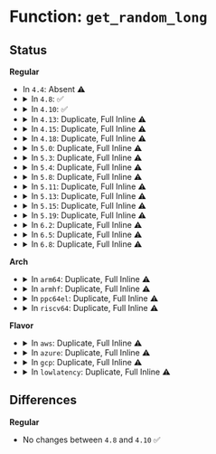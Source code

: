 # Function: <code>get_random_long</code>

## Status
<b>Regular</b>
<ul>
<li>
In <code>4.4</code>: Absent ⚠️
</li>
<li>
<details>
<summary>In <code>4.8</code>: ✅</summary>

```c
long unsigned int get_random_long();
```

**Collision:** Unique Global

**Inline:** No

**Transformation:** False

**Instances:**

```
In drivers/char/random.c (ffffffff81566440)
Location: drivers/char/random.c:2084
Inline: False
Direct callers:
  - arch/x86/mm/mmap.c:arch_mmap_rnd
  - arch/x86/mm/mmap.c:arch_mmap_rnd
  - mm/slab_common.c:cache_random_seq_create
  - fs/binfmt_elf.c:load_elf_binary
  - fs/compat_binfmt_elf.c:load_elf_binary
```
**Symbols:**

```
ffffffff81566440-ffffffff815664b3: get_random_long (STB_GLOBAL)
```
</details>
</li>
<li>
<details>
<summary>In <code>4.10</code>: ✅</summary>

```c
long unsigned int get_random_long();
```

**Collision:** Unique Global

**Inline:** No

**Transformation:** False

**Instances:**

```
In drivers/char/random.c (ffffffff81592ba0)
Location: drivers/char/random.c:2084
Inline: False
Direct callers:
  - arch/x86/mm/mmap.c:arch_mmap_rnd
  - arch/x86/mm/mmap.c:arch_mmap_rnd
  - mm/slab_common.c:cache_random_seq_create
  - fs/binfmt_elf.c:load_elf_binary
  - fs/compat_binfmt_elf.c:load_elf_binary
  - drivers/char/random.c:randomize_page
```
**Symbols:**

```
ffffffff81592ba0-ffffffff81592c13: get_random_long (STB_GLOBAL)
```
</details>
</li>
<li>
<details>
<summary>In <code>4.13</code>: Duplicate, Full Inline ⚠️</summary>

**Collision:** Static Duplication

**Inline:** Full

**Transformation:** False

**Instances:**

```
In arch/x86/mm/mmap.c (ffffffff8107279d)
Location: include/linux/random.h:52
Inline: True
Inline callers:
  - arch/x86/mm/mmap.c:arch_pick_mmap_layout
  - arch/x86/mm/mmap.c:arch_pick_mmap_layout
  - arch/x86/mm/mmap.c:arch_mmap_rnd
```
```
In kernel/fork.c (ffffffff81081ce0)
Location: include/linux/random.h:52
Inline: True
```
```
In mm/slab_common.c (ffffffff811e7aa7)
Location: include/linux/random.h:52
Inline: True
Inline callers:
  - mm/slab_common.c:cache_random_seq_create
```
```
In fs/binfmt_elf.c (ffffffff812b4ef4)
Location: include/linux/random.h:52
Inline: True
Inline callers:
  - fs/binfmt_elf.c:load_elf_binary
```
```
In fs/compat_binfmt_elf.c (ffffffff812b800d)
Location: include/linux/random.h:52
Inline: True
Inline callers:
  - fs/compat_binfmt_elf.c:load_elf_binary
```
```
In drivers/char/random.c (ffffffff815a8a8a)
Location: include/linux/random.h:52
Inline: True
Inline callers:
  - drivers/char/random.c:randomize_page
```
</details>
</li>
<li>
<details>
<summary>In <code>4.15</code>: Duplicate, Full Inline ⚠️</summary>

**Collision:** Static Duplication

**Inline:** Full

**Transformation:** False

**Instances:**

```
In arch/x86/mm/mmap.c (ffffffff8107801d)
Location: include/linux/random.h:53
Inline: True
Inline callers:
  - arch/x86/mm/mmap.c:arch_pick_mmap_layout
  - arch/x86/mm/mmap.c:arch_pick_mmap_layout
  - arch/x86/mm/mmap.c:arch_mmap_rnd
```
```
In kernel/fork.c (ffffffff810885a5)
Location: include/linux/random.h:53
Inline: True
```
```
In mm/slab_common.c (ffffffff811fdce7)
Location: include/linux/random.h:53
Inline: True
Inline callers:
  - mm/slab_common.c:cache_random_seq_create
```
```
In mm/slub.c (ffffffff81246d0a)
Location: include/linux/random.h:53
Inline: True
Inline callers:
  - mm/slub.c:__kmem_cache_create
```
```
In fs/binfmt_elf.c (ffffffff812d879f)
Location: include/linux/random.h:53
Inline: True
Inline callers:
  - fs/binfmt_elf.c:load_elf_binary
```
```
In fs/compat_binfmt_elf.c (ffffffff812db931)
Location: include/linux/random.h:53
Inline: True
Inline callers:
  - fs/compat_binfmt_elf.c:load_elf_binary
```
```
In drivers/char/random.c (ffffffff8160f38a)
Location: include/linux/random.h:53
Inline: True
Inline callers:
  - drivers/char/random.c:randomize_page
```
</details>
</li>
<li>
<details>
<summary>In <code>4.18</code>: Duplicate, Full Inline ⚠️</summary>

**Collision:** Static Duplication

**Inline:** Full

**Transformation:** False

**Instances:**

```
In arch/x86/mm/mmap.c (ffffffff8107aa15)
Location: include/linux/random.h:53
Inline: True
Inline callers:
  - arch/x86/mm/mmap.c:arch_pick_mmap_layout
  - arch/x86/mm/mmap.c:arch_pick_mmap_layout
  - arch/x86/mm/mmap.c:arch_mmap_rnd
```
```
In kernel/fork.c (ffffffff8108c309)
Location: include/linux/random.h:53
Inline: True
```
```
In mm/slab_common.c (ffffffff8121f01d)
Location: include/linux/random.h:53
Inline: True
Inline callers:
  - mm/slab_common.c:cache_random_seq_create
```
```
In mm/slub.c (ffffffff812680a9)
Location: include/linux/random.h:53
Inline: True
Inline callers:
  - mm/slub.c:kmem_cache_open
```
```
In fs/binfmt_elf.c (ffffffff81304bed)
Location: include/linux/random.h:53
Inline: True
Inline callers:
  - fs/binfmt_elf.c:load_elf_binary
```
```
In fs/compat_binfmt_elf.c (ffffffff813084df)
Location: include/linux/random.h:53
Inline: True
Inline callers:
  - fs/compat_binfmt_elf.c:load_elf_binary
```
```
In drivers/char/random.c (ffffffff81649157)
Location: include/linux/random.h:53
Inline: True
Inline callers:
  - drivers/char/random.c:randomize_page
```
</details>
</li>
<li>
<details>
<summary>In <code>5.0</code>: Duplicate, Full Inline ⚠️</summary>

**Collision:** Static Duplication

**Inline:** Full

**Transformation:** False

**Instances:**

```
In arch/x86/mm/mmap.c (ffffffff81081355)
Location: include/linux/random.h:54
Inline: True
Inline callers:
  - arch/x86/mm/mmap.c:arch_pick_mmap_layout
  - arch/x86/mm/mmap.c:arch_pick_mmap_layout
  - arch/x86/mm/mmap.c:arch_mmap_rnd
```
```
In kernel/fork.c (ffffffff81093d21)
Location: include/linux/random.h:54
Inline: True
```
```
In mm/slab_common.c (ffffffff8123200d)
Location: include/linux/random.h:54
Inline: True
Inline callers:
  - mm/slab_common.c:cache_random_seq_create
```
```
In mm/slub.c (ffffffff8127dbc0)
Location: include/linux/random.h:54
Inline: True
Inline callers:
  - mm/slub.c:kmem_cache_open
```
```
In fs/binfmt_elf.c (ffffffff8131a355)
Location: include/linux/random.h:54
Inline: True
Inline callers:
  - fs/binfmt_elf.c:load_elf_binary
```
```
In fs/compat_binfmt_elf.c (ffffffff8131dcef)
Location: include/linux/random.h:54
Inline: True
Inline callers:
  - fs/compat_binfmt_elf.c:load_elf_binary
```
```
In drivers/char/random.c (ffffffff81667457)
Location: include/linux/random.h:54
Inline: True
Inline callers:
  - drivers/char/random.c:randomize_page
```
</details>
</li>
<li>
<details>
<summary>In <code>5.3</code>: Duplicate, Full Inline ⚠️</summary>

**Collision:** Static Duplication

**Inline:** Full

**Transformation:** False

**Instances:**

```
In arch/x86/mm/mmap.c (ffffffff81084fb3)
Location: include/linux/random.h:55
Inline: True
Inline callers:
  - arch/x86/mm/mmap.c:arch_pick_mmap_layout
  - arch/x86/mm/mmap.c:arch_pick_mmap_layout
  - arch/x86/mm/mmap.c:arch_mmap_rnd
```
```
In kernel/fork.c (ffffffff81098453)
Location: include/linux/random.h:55
Inline: True
Inline callers:
  - kernel/fork.c:copy_process
```
```
In mm/slab_common.c (ffffffff812424dd)
Location: include/linux/random.h:55
Inline: True
Inline callers:
  - mm/slab_common.c:cache_random_seq_create
```
```
In mm/shuffle.c (ffffffff81a9594b)
Location: include/linux/random.h:55
Inline: True
Inline callers:
  - mm/shuffle.c:__shuffle_zone
```
```
In mm/slub.c (ffffffff812999f8)
Location: include/linux/random.h:55
Inline: True
Inline callers:
  - mm/slub.c:kmem_cache_open
```
```
In fs/binfmt_elf.c (ffffffff81341876)
Location: include/linux/random.h:55
Inline: True
Inline callers:
  - fs/binfmt_elf.c:load_elf_binary
```
```
In fs/compat_binfmt_elf.c (ffffffff813451ca)
Location: include/linux/random.h:55
Inline: True
Inline callers:
  - fs/compat_binfmt_elf.c:load_elf_binary
```
```
In drivers/char/random.c (ffffffff8169cee7)
Location: include/linux/random.h:55
Inline: True
Inline callers:
  - drivers/char/random.c:randomize_page
```
</details>
</li>
<li>
<details>
<summary>In <code>5.4</code>: Duplicate, Full Inline ⚠️</summary>

**Collision:** Static Duplication

**Inline:** Full

**Transformation:** False

**Instances:**

```
In arch/x86/mm/mmap.c (ffffffff81085ca3)
Location: include/linux/random.h:56
Inline: True
Inline callers:
  - arch/x86/mm/mmap.c:arch_pick_mmap_layout
  - arch/x86/mm/mmap.c:arch_pick_mmap_layout
  - arch/x86/mm/mmap.c:arch_mmap_rnd
```
```
In kernel/fork.c (ffffffff8109ea2d)
Location: include/linux/random.h:56
Inline: True
Inline callers:
  - kernel/fork.c:copy_process
```
```
In mm/util.c (ffffffff812456b7)
Location: include/linux/random.h:56
Inline: True
Inline callers:
  - mm/util.c:randomize_stack_top
```
```
In mm/slab_common.c (ffffffff812509fd)
Location: include/linux/random.h:56
Inline: True
Inline callers:
  - mm/slab_common.c:cache_random_seq_create
```
```
In mm/shuffle.c (ffffffff81acd22e)
Location: include/linux/random.h:56
Inline: True
Inline callers:
  - mm/shuffle.c:__shuffle_zone
```
```
In mm/slub.c (ffffffff812a98b8)
Location: include/linux/random.h:56
Inline: True
Inline callers:
  - mm/slub.c:kmem_cache_open
```
```
In drivers/char/random.c (ffffffff816bfc57)
Location: include/linux/random.h:56
Inline: True
Inline callers:
  - drivers/char/random.c:randomize_page
```
</details>
</li>
<li>
<details>
<summary>In <code>5.8</code>: Duplicate, Full Inline ⚠️</summary>

**Collision:** Static Duplication

**Inline:** Full

**Transformation:** False

**Instances:**

```
In arch/x86/mm/mmap.c (ffffffff810893f5)
Location: include/linux/random.h:58
Inline: True
Inline callers:
  - arch/x86/mm/mmap.c:arch_pick_mmap_layout
  - arch/x86/mm/mmap.c:arch_pick_mmap_layout
  - arch/x86/mm/mmap.c:arch_mmap_rnd
```
```
In kernel/fork.c (ffffffff810a5adb)
Location: include/linux/random.h:58
Inline: True
Inline callers:
  - kernel/fork.c:dup_task_struct
```
```
In mm/util.c (ffffffff812733e7)
Location: include/linux/random.h:58
Inline: True
Inline callers:
  - mm/util.c:randomize_stack_top
```
```
In mm/slab_common.c (ffffffff8127f076)
Location: include/linux/random.h:58
Inline: True
Inline callers:
  - mm/slab_common.c:cache_random_seq_create
```
```
In mm/shuffle.c (ffffffff81bc5c26)
Location: include/linux/random.h:58
Inline: True
Inline callers:
  - mm/shuffle.c:__shuffle_zone
```
```
In mm/slub.c (ffffffff812de8f6)
Location: include/linux/random.h:58
Inline: True
Inline callers:
  - mm/slub.c:kmem_cache_open
```
```
In drivers/char/random.c (ffffffff81773b37)
Location: include/linux/random.h:58
Inline: True
Inline callers:
  - drivers/char/random.c:randomize_page
```
</details>
</li>
<li>
<details>
<summary>In <code>5.11</code>: Duplicate, Full Inline ⚠️</summary>

**Collision:** Static Duplication

**Inline:** Full

**Transformation:** False

**Instances:**

```
In arch/x86/mm/mmap.c (ffffffff810895d5)
Location: include/linux/random.h:58
Inline: True
Inline callers:
  - arch/x86/mm/mmap.c:arch_pick_mmap_layout
  - arch/x86/mm/mmap.c:arch_pick_mmap_layout
  - arch/x86/mm/mmap.c:arch_mmap_rnd
```
```
In kernel/fork.c (ffffffff810a13d2)
Location: include/linux/random.h:58
Inline: True
Inline callers:
  - kernel/fork.c:dup_task_struct
```
```
In mm/util.c (ffffffff8127db47)
Location: include/linux/random.h:58
Inline: True
Inline callers:
  - mm/util.c:randomize_stack_top
```
```
In mm/slab_common.c (ffffffff81288e0a)
Location: include/linux/random.h:58
Inline: True
Inline callers:
  - mm/slab_common.c:cache_random_seq_create
```
```
In mm/shuffle.c (ffffffff81c3eb8d)
Location: include/linux/random.h:58
Inline: True
Inline callers:
  - mm/shuffle.c:__shuffle_zone
```
```
In mm/slub.c (ffffffff812ea702)
Location: include/linux/random.h:58
Inline: True
Inline callers:
  - mm/slub.c:kmem_cache_open
```
```
In lib/random32.c (ffffffff815a1046)
Location: include/linux/random.h:58
Inline: True
Inline callers:
  - lib/random32.c:prandom_reseed
  - lib/random32.c:prandom_reseed
```
```
In drivers/char/random.c (ffffffff8178eae7)
Location: include/linux/random.h:58
Inline: True
Inline callers:
  - drivers/char/random.c:randomize_page
```
</details>
</li>
<li>
<details>
<summary>In <code>5.13</code>: Duplicate, Full Inline ⚠️</summary>

**Collision:** Static Duplication

**Inline:** Full

**Transformation:** False

**Instances:**

```
In arch/x86/mm/mmap.c (ffffffff8108a2e5)
Location: include/linux/random.h:58
Inline: True
Inline callers:
  - arch/x86/mm/mmap.c:arch_pick_mmap_layout
  - arch/x86/mm/mmap.c:arch_pick_mmap_layout
  - arch/x86/mm/mmap.c:arch_mmap_rnd
```
```
In kernel/fork.c (ffffffff810a2141)
Location: include/linux/random.h:58
Inline: True
Inline callers:
  - kernel/fork.c:dup_task_struct
```
```
In mm/util.c (ffffffff81282d17)
Location: include/linux/random.h:58
Inline: True
Inline callers:
  - mm/util.c:randomize_stack_top
```
```
In mm/slab_common.c (ffffffff8128e4ca)
Location: include/linux/random.h:58
Inline: True
Inline callers:
  - mm/slab_common.c:cache_random_seq_create
```
```
In mm/shuffle.c (ffffffff81c30c5c)
Location: include/linux/random.h:58
Inline: True
Inline callers:
  - mm/shuffle.c:__shuffle_zone
```
```
In mm/slub.c (ffffffff812f1ea0)
Location: include/linux/random.h:58
Inline: True
Inline callers:
  - mm/slub.c:kmem_cache_open
```
```
In lib/random32.c (ffffffff815a7ef6)
Location: include/linux/random.h:58
Inline: True
Inline callers:
  - lib/random32.c:prandom_reseed
  - lib/random32.c:prandom_reseed
```
```
In drivers/char/random.c (ffffffff817718ac)
Location: include/linux/random.h:58
Inline: True
Inline callers:
  - drivers/char/random.c:randomize_page
```
</details>
</li>
<li>
<details>
<summary>In <code>5.15</code>: Duplicate, Full Inline ⚠️</summary>

**Collision:** Static Duplication

**Inline:** Full

**Transformation:** False

**Instances:**

```
In arch/x86/mm/mmap.c (ffffffff81099825)
Location: include/linux/random.h:58
Inline: True
Inline callers:
  - arch/x86/mm/mmap.c:arch_pick_mmap_layout
  - arch/x86/mm/mmap.c:arch_pick_mmap_layout
  - arch/x86/mm/mmap.c:arch_mmap_rnd
```
```
In kernel/fork.c (ffffffff810b2f31)
Location: include/linux/random.h:58
Inline: True
Inline callers:
  - kernel/fork.c:dup_task_struct
```
```
In mm/util.c (ffffffff812c0e07)
Location: include/linux/random.h:58
Inline: True
Inline callers:
  - mm/util.c:randomize_stack_top
```
```
In mm/slab_common.c (ffffffff812ce40a)
Location: include/linux/random.h:58
Inline: True
Inline callers:
  - mm/slab_common.c:cache_random_seq_create
```
```
In mm/shuffle.c (ffffffff81d4f588)
Location: include/linux/random.h:58
Inline: True
Inline callers:
  - mm/shuffle.c:__shuffle_zone
```
```
In mm/slub.c (ffffffff8133ae56)
Location: include/linux/random.h:58
Inline: True
Inline callers:
  - mm/slub.c:kmem_cache_open
```
```
In lib/random32.c (ffffffff81610e7a)
Location: include/linux/random.h:58
Inline: True
Inline callers:
  - lib/random32.c:prandom_reseed
  - lib/random32.c:prandom_reseed
```
```
In drivers/char/random.c (ffffffff817f749c)
Location: include/linux/random.h:58
Inline: True
Inline callers:
  - drivers/char/random.c:randomize_page
```
</details>
</li>
<li>
<details>
<summary>In <code>5.19</code>: Duplicate, Full Inline ⚠️</summary>

**Collision:** Static Duplication

**Inline:** Full

**Transformation:** False

**Instances:**

```
In arch/x86/mm/mmap.c (ffffffff810ac725)
Location: include/linux/random.h:47
Inline: True
Inline callers:
  - arch/x86/mm/mmap.c:arch_pick_mmap_layout
  - arch/x86/mm/mmap.c:arch_pick_mmap_layout
  - arch/x86/mm/mmap.c:arch_mmap_rnd
```
```
In kernel/fork.c (ffffffff810c91fb)
Location: include/linux/random.h:47
Inline: True
Inline callers:
  - kernel/fork.c:dup_task_struct
```
```
In mm/util.c (ffffffff8131dc4c)
Location: include/linux/random.h:47
Inline: True
Inline callers:
  - mm/util.c:randomize_page
  - mm/util.c:randomize_stack_top
```
```
In mm/slab_common.c (ffffffff8132c4ce)
Location: include/linux/random.h:47
Inline: True
Inline callers:
  - mm/slab_common.c:cache_random_seq_create
```
```
In mm/shuffle.c (ffffffff81f1f4e9)
Location: include/linux/random.h:47
Inline: True
Inline callers:
  - mm/shuffle.c:__shuffle_zone
```
```
In mm/slub.c (ffffffff813ad728)
Location: include/linux/random.h:47
Inline: True
Inline callers:
  - mm/slub.c:kmem_cache_open
```
</details>
</li>
<li>
<details>
<summary>In <code>6.2</code>: Duplicate, Full Inline ⚠️</summary>

**Collision:** Static Duplication

**Inline:** Full

**Transformation:** False

**Instances:**

```
In init/main.c (ffffffff83e61371)
Location: include/linux/random.h:44
Inline: True
Inline callers:
  - init/main.c:start_kernel
```
```
In arch/x86/kernel/espfix_64.c (ffffffff83e75688)
Location: include/linux/random.h:44
Inline: True
Inline callers:
  - arch/x86/kernel/espfix_64.c:init_espfix_bsp
```
```
In arch/x86/mm/mmap.c (ffffffff810c6795)
Location: include/linux/random.h:44
Inline: True
Inline callers:
  - arch/x86/mm/mmap.c:arch_pick_mmap_layout
  - arch/x86/mm/mmap.c:arch_pick_mmap_layout
  - arch/x86/mm/mmap.c:arch_mmap_rnd
```
```
In kernel/fork.c (ffffffff810e66eb)
Location: include/linux/random.h:44
Inline: True
Inline callers:
  - kernel/fork.c:dup_task_struct
```
```
In mm/util.c (ffffffff8139173c)
Location: include/linux/random.h:44
Inline: True
Inline callers:
  - mm/util.c:randomize_page
  - mm/util.c:randomize_stack_top
```
```
In mm/slab_common.c (ffffffff813a286e)
Location: include/linux/random.h:44
Inline: True
Inline callers:
  - mm/slab_common.c:cache_random_seq_create
```
```
In mm/shuffle.c (ffffffff820c8736)
Location: include/linux/random.h:44
Inline: True
Inline callers:
  - mm/shuffle.c:__shuffle_zone
```
```
In mm/slub.c (ffffffff8142d998)
Location: include/linux/random.h:44
Inline: True
Inline callers:
  - mm/slub.c:kmem_cache_open
```
</details>
</li>
<li>
<details>
<summary>In <code>6.5</code>: Duplicate, Full Inline ⚠️</summary>

**Collision:** Static Duplication

**Inline:** Full

**Transformation:** False

**Instances:**

```
In init/main.c (ffffffff836817e0)
Location: include/linux/random.h:44
Inline: True
Inline callers:
  - init/main.c:start_kernel
```
```
In arch/x86/kernel/espfix_64.c (ffffffff83697158)
Location: include/linux/random.h:44
Inline: True
Inline callers:
  - arch/x86/kernel/espfix_64.c:init_espfix_bsp
```
```
In arch/x86/mm/mmap.c (ffffffff810c9f25)
Location: include/linux/random.h:44
Inline: True
Inline callers:
  - arch/x86/mm/mmap.c:arch_pick_mmap_layout
  - arch/x86/mm/mmap.c:arch_pick_mmap_layout
  - arch/x86/mm/mmap.c:arch_mmap_rnd
```
```
In kernel/fork.c (ffffffff810f205b)
Location: include/linux/random.h:44
Inline: True
Inline callers:
  - kernel/fork.c:dup_task_struct
```
```
In mm/util.c (ffffffff813c410c)
Location: include/linux/random.h:44
Inline: True
Inline callers:
  - mm/util.c:randomize_page
  - mm/util.c:randomize_stack_top
```
```
In mm/shuffle.c (ffffffff8214c9b6)
Location: include/linux/random.h:44
Inline: True
Inline callers:
  - mm/shuffle.c:__shuffle_zone
```
```
In mm/slub.c (ffffffff81463018)
Location: include/linux/random.h:44
Inline: True
Inline callers:
  - mm/slub.c:kmem_cache_open
```
</details>
</li>
<li>
<details>
<summary>In <code>6.8</code>: Duplicate, Full Inline ⚠️</summary>

**Collision:** Static Duplication

**Inline:** Full

**Transformation:** False

**Instances:**

```
In init/main.c (ffffffff838b0805)
Location: include/linux/random.h:44
Inline: True
Inline callers:
  - init/main.c:start_kernel
```
```
In arch/x86/kernel/espfix_64.c (ffffffff838c6eae)
Location: include/linux/random.h:44
Inline: True
Inline callers:
  - arch/x86/kernel/espfix_64.c:init_espfix_bsp
```
```
In arch/x86/mm/mmap.c (ffffffff810d2385)
Location: include/linux/random.h:44
Inline: True
Inline callers:
  - arch/x86/mm/mmap.c:arch_pick_mmap_layout
  - arch/x86/mm/mmap.c:arch_pick_mmap_layout
  - arch/x86/mm/mmap.c:arch_mmap_rnd
```
```
In kernel/fork.c (ffffffff810fbc9e)
Location: include/linux/random.h:44
Inline: True
Inline callers:
  - kernel/fork.c:dup_task_struct
```
```
In mm/util.c (ffffffff813eecbc)
Location: include/linux/random.h:44
Inline: True
Inline callers:
  - mm/util.c:randomize_page
  - mm/util.c:randomize_stack_top
```
```
In mm/shuffle.c (ffffffff8222f4c6)
Location: include/linux/random.h:44
Inline: True
Inline callers:
  - mm/shuffle.c:__shuffle_zone
```
```
In mm/slub.c (ffffffff8145f268)
Location: include/linux/random.h:44
Inline: True
Inline callers:
  - mm/slub.c:kmem_cache_open
```
</details>
</li>
</ul>
<b>Arch</b>
<ul>
<li>
<details>
<summary>In <code>arm64</code>: Duplicate, Full Inline ⚠️</summary>

**Collision:** Static Duplication

**Inline:** Full

**Transformation:** False

**Instances:**

```
In arch/arm64/kvm/va_layout.c (ffff8000100cf8d0)
Location: include/linux/random.h:56
Inline: True
Inline callers:
  - arch/arm64/kvm/va_layout.c:compute_layout
```
```
In kernel/fork.c (ffff8000100f312c)
Location: include/linux/random.h:56
Inline: True
Inline callers:
  - kernel/fork.c:dup_task_struct
```
```
In mm/util.c (ffff8000102d8a98)
Location: include/linux/random.h:56
Inline: True
Inline callers:
  - mm/util.c:arch_mmap_rnd
  - mm/util.c:arch_mmap_rnd
  - mm/util.c:randomize_stack_top
```
```
In mm/slab_common.c (ffff8000102e7b30)
Location: include/linux/random.h:56
Inline: True
Inline callers:
  - mm/slab_common.c:cache_random_seq_create
```
```
In mm/shuffle.c (ffff800010da032c)
Location: include/linux/random.h:56
Inline: True
Inline callers:
  - mm/shuffle.c:__shuffle_zone
```
```
In mm/slub.c (ffff80001034b3c4)
Location: include/linux/random.h:56
Inline: True
Inline callers:
  - mm/slub.c:kmem_cache_open
```
```
In drivers/char/random.c (ffff8000108b19b4)
Location: include/linux/random.h:56
Inline: True
Inline callers:
  - drivers/char/random.c:randomize_page
```
</details>
</li>
<li>
<details>
<summary>In <code>armhf</code>: Duplicate, Full Inline ⚠️</summary>

**Collision:** Static Duplication

**Inline:** Full

**Transformation:** False

**Instances:**

```
In kernel/fork.c (c0351dd8)
Location: include/linux/random.h:56
Inline: True
Inline callers:
  - kernel/fork.c:copy_process
```
```
In mm/util.c (c04ffe2c)
Location: include/linux/random.h:56
Inline: True
Inline callers:
  - mm/util.c:arch_pick_mmap_layout
  - mm/util.c:randomize_stack_top
```
```
In mm/slab_common.c (c050bc38)
Location: include/linux/random.h:56
Inline: True
Inline callers:
  - mm/slab_common.c:cache_random_seq_create
```
```
In mm/shuffle.c (c15be2a8)
Location: include/linux/random.h:56
Inline: True
Inline callers:
  - mm/shuffle.c:__shuffle_zone
```
```
In mm/slub.c (c054f3ac)
Location: include/linux/random.h:56
Inline: True
Inline callers:
  - mm/slub.c:kmem_cache_open
```
```
In drivers/char/random.c (c09ac910)
Location: include/linux/random.h:56
Inline: True
Inline callers:
  - drivers/char/random.c:randomize_page
```
</details>
</li>
<li>
<details>
<summary>In <code>ppc64el</code>: Duplicate, Full Inline ⚠️</summary>

**Collision:** Static Duplication

**Inline:** Full

**Transformation:** False

**Instances:**

```
In init/main.c (c00000000134419c)
Location: include/linux/random.h:56
Inline: True
Inline callers:
  - init/main.c:start_kernel
```
```
In arch/powerpc/kernel/process.c (c000000000022f10)
Location: include/linux/random.h:56
Inline: True
Inline callers:
  - arch/powerpc/kernel/process.c:arch_randomize_brk
  - arch/powerpc/kernel/process.c:arch_randomize_brk
```
```
In arch/powerpc/kernel/smp.c (c00000000005642c)
Location: include/linux/random.h:56
Inline: True
Inline callers:
  - arch/powerpc/kernel/smp.c:start_secondary
```
```
In arch/powerpc/mm/mmap.c (c0000000000887b8)
Location: include/linux/random.h:56
Inline: True
Inline callers:
  - arch/powerpc/mm/mmap.c:arch_mmap_rnd
```
```
In kernel/fork.c (c000000000139404)
Location: include/linux/random.h:56
Inline: True
Inline callers:
  - kernel/fork.c:copy_process
```
```
In mm/util.c (c0000000003986c0)
Location: include/linux/random.h:56
Inline: True
Inline callers:
  - mm/util.c:randomize_stack_top
```
```
In mm/slab_common.c (c0000000003a99b0)
Location: include/linux/random.h:56
Inline: True
Inline callers:
  - mm/slab_common.c:cache_random_seq_create
```
```
In mm/shuffle.c (c000000000eed000)
Location: include/linux/random.h:56
Inline: True
Inline callers:
  - mm/shuffle.c:__shuffle_zone
```
```
In mm/slub.c (c00000000042a988)
Location: include/linux/random.h:56
Inline: True
Inline callers:
  - mm/slub.c:kmem_cache_open
```
```
In drivers/char/random.c (c00000000094a760)
Location: include/linux/random.h:56
Inline: True
Inline callers:
  - drivers/char/random.c:randomize_page
```
</details>
</li>
<li>
<details>
<summary>In <code>riscv64</code>: Duplicate, Full Inline ⚠️</summary>

**Collision:** Static Duplication

**Inline:** Full

**Transformation:** False

**Instances:**

```
In mm/util.c (ffffffe0001f30d8)
Location: include/linux/random.h:56
Inline: True
Inline callers:
  - mm/util.c:arch_pick_mmap_layout
  - mm/util.c:randomize_stack_top
```
```
In mm/slab_common.c (ffffffe0001fd63e)
Location: include/linux/random.h:56
Inline: True
Inline callers:
  - mm/slab_common.c:cache_random_seq_create
```
```
In mm/shuffle.c (ffffffe000047686)
Location: include/linux/random.h:56
Inline: True
Inline callers:
  - mm/shuffle.c:__shuffle_zone
```
```
In mm/slub.c (ffffffe00023ca14)
Location: include/linux/random.h:56
Inline: True
Inline callers:
  - mm/slub.c:kmem_cache_open
```
```
In drivers/char/random.c (ffffffe00056419a)
Location: include/linux/random.h:56
Inline: True
Inline callers:
  - drivers/char/random.c:randomize_page
```
</details>
</li>
</ul>
<b>Flavor</b>
<ul>
<li>
<details>
<summary>In <code>aws</code>: Duplicate, Full Inline ⚠️</summary>

**Collision:** Static Duplication

**Inline:** Full

**Transformation:** False

**Instances:**

```
In arch/x86/mm/mmap.c (ffffffff81084ca3)
Location: include/linux/random.h:56
Inline: True
Inline callers:
  - arch/x86/mm/mmap.c:arch_pick_mmap_layout
  - arch/x86/mm/mmap.c:arch_pick_mmap_layout
  - arch/x86/mm/mmap.c:arch_mmap_rnd
```
```
In kernel/fork.c (ffffffff8109834d)
Location: include/linux/random.h:56
Inline: True
Inline callers:
  - kernel/fork.c:copy_process
```
```
In mm/util.c (ffffffff8123dd07)
Location: include/linux/random.h:56
Inline: True
Inline callers:
  - mm/util.c:randomize_stack_top
```
```
In mm/slab_common.c (ffffffff8124904d)
Location: include/linux/random.h:56
Inline: True
Inline callers:
  - mm/slab_common.c:cache_random_seq_create
```
```
In mm/shuffle.c (ffffffff81a6c09e)
Location: include/linux/random.h:56
Inline: True
Inline callers:
  - mm/shuffle.c:__shuffle_zone
```
```
In mm/slub.c (ffffffff812a1e98)
Location: include/linux/random.h:56
Inline: True
Inline callers:
  - mm/slub.c:kmem_cache_open
```
```
In drivers/char/random.c (ffffffff816856a7)
Location: include/linux/random.h:56
Inline: True
Inline callers:
  - drivers/char/random.c:randomize_page
```
</details>
</li>
<li>
<details>
<summary>In <code>azure</code>: Duplicate, Full Inline ⚠️</summary>

**Collision:** Static Duplication

**Inline:** Full

**Transformation:** False

**Instances:**

```
In arch/x86/mm/mmap.c (ffffffff81073973)
Location: include/linux/random.h:56
Inline: True
Inline callers:
  - arch/x86/mm/mmap.c:arch_pick_mmap_layout
  - arch/x86/mm/mmap.c:arch_pick_mmap_layout
  - arch/x86/mm/mmap.c:arch_mmap_rnd
```
```
In kernel/fork.c (ffffffff81086d93)
Location: include/linux/random.h:56
Inline: True
Inline callers:
  - kernel/fork.c:copy_process
```
```
In mm/util.c (ffffffff81230d07)
Location: include/linux/random.h:56
Inline: True
Inline callers:
  - mm/util.c:randomize_stack_top
```
```
In mm/slab_common.c (ffffffff8123bffd)
Location: include/linux/random.h:56
Inline: True
Inline callers:
  - mm/slab_common.c:cache_random_seq_create
```
```
In mm/shuffle.c (ffffffff81a285e5)
Location: include/linux/random.h:56
Inline: True
Inline callers:
  - mm/shuffle.c:__shuffle_zone
```
```
In mm/slub.c (ffffffff81293978)
Location: include/linux/random.h:56
Inline: True
Inline callers:
  - mm/slub.c:kmem_cache_open
```
```
In drivers/char/random.c (ffffffff81663347)
Location: include/linux/random.h:56
Inline: True
Inline callers:
  - drivers/char/random.c:randomize_page
```
</details>
</li>
<li>
<details>
<summary>In <code>gcp</code>: Duplicate, Full Inline ⚠️</summary>

**Collision:** Static Duplication

**Inline:** Full

**Transformation:** False

**Instances:**

```
In arch/x86/mm/mmap.c (ffffffff81084c53)
Location: include/linux/random.h:56
Inline: True
Inline callers:
  - arch/x86/mm/mmap.c:arch_pick_mmap_layout
  - arch/x86/mm/mmap.c:arch_pick_mmap_layout
  - arch/x86/mm/mmap.c:arch_mmap_rnd
```
```
In kernel/fork.c (ffffffff810982fd)
Location: include/linux/random.h:56
Inline: True
Inline callers:
  - kernel/fork.c:copy_process
```
```
In mm/util.c (ffffffff8123baa7)
Location: include/linux/random.h:56
Inline: True
Inline callers:
  - mm/util.c:randomize_stack_top
```
```
In mm/slab_common.c (ffffffff81246ded)
Location: include/linux/random.h:56
Inline: True
Inline callers:
  - mm/slab_common.c:cache_random_seq_create
```
```
In mm/shuffle.c (ffffffff81ad84ae)
Location: include/linux/random.h:56
Inline: True
Inline callers:
  - mm/shuffle.c:__shuffle_zone
```
```
In mm/slub.c (ffffffff8129fca8)
Location: include/linux/random.h:56
Inline: True
Inline callers:
  - mm/slub.c:kmem_cache_open
```
```
In drivers/char/random.c (ffffffff816b3a97)
Location: include/linux/random.h:56
Inline: True
Inline callers:
  - drivers/char/random.c:randomize_page
```
</details>
</li>
<li>
<details>
<summary>In <code>lowlatency</code>: Duplicate, Full Inline ⚠️</summary>

**Collision:** Static Duplication

**Inline:** Full

**Transformation:** False

**Instances:**

```
In arch/x86/mm/mmap.c (ffffffff81086da3)
Location: include/linux/random.h:56
Inline: True
Inline callers:
  - arch/x86/mm/mmap.c:arch_pick_mmap_layout
  - arch/x86/mm/mmap.c:arch_pick_mmap_layout
  - arch/x86/mm/mmap.c:arch_mmap_rnd
```
```
In kernel/fork.c (ffffffff8109fef4)
Location: include/linux/random.h:56
Inline: True
Inline callers:
  - kernel/fork.c:copy_process
```
```
In mm/util.c (ffffffff8124b1b7)
Location: include/linux/random.h:56
Inline: True
Inline callers:
  - mm/util.c:randomize_stack_top
```
```
In mm/slab_common.c (ffffffff8125661d)
Location: include/linux/random.h:56
Inline: True
Inline callers:
  - mm/slab_common.c:cache_random_seq_create
```
```
In mm/shuffle.c (ffffffff81ae4969)
Location: include/linux/random.h:56
Inline: True
Inline callers:
  - mm/shuffle.c:__shuffle_zone
```
```
In mm/slub.c (ffffffff812afde8)
Location: include/linux/random.h:56
Inline: True
Inline callers:
  - mm/slub.c:kmem_cache_open
```
```
In drivers/char/random.c (ffffffff816cdff7)
Location: include/linux/random.h:56
Inline: True
Inline callers:
  - drivers/char/random.c:randomize_page
```
</details>
</li>
</ul>

## Differences
<b>Regular</b>
<ul>
<li>
No changes between <code>4.8</code> and <code>4.10</code> ✅
</li>
</ul>
